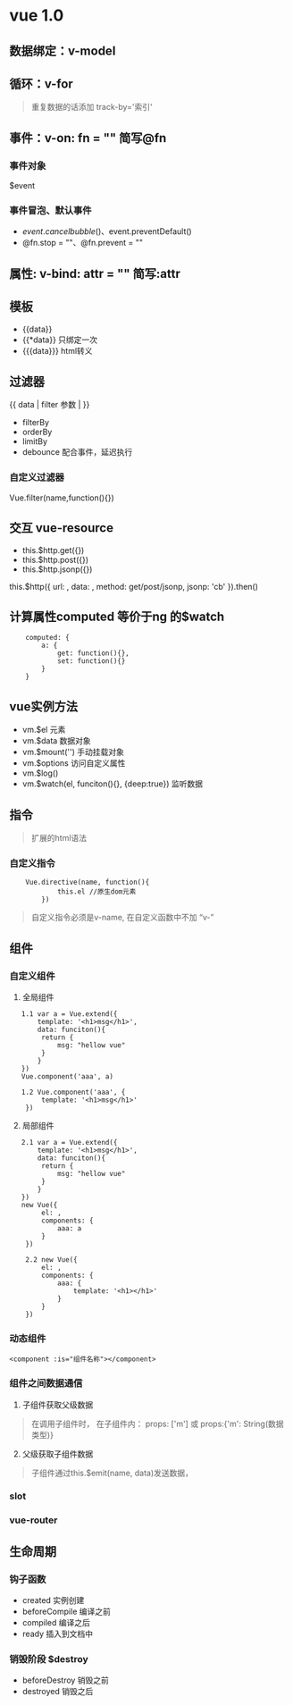 
# vue 1.0

## 数据绑定：v-model

## 循环：v-for
> 重复数据的话添加 track-by='索引'

## 事件：v-on: fn = "" 简写@fn

### 事件对象
$event

### 事件冒泡、默认事件
* $event.cancelbubble()、$event.preventDefault()
* @fn.stop = ""、@fn.prevent = ""


## 属性: v-bind: attr = "" 简写:attr

## 模板
* {{data}}
* {{*data}} 只绑定一次
* {{{data}}} html转义

## 过滤器
{{ data | filter 参数 | }}

* filterBy
* orderBy
* limitBy
* debounce 配合事件，延迟执行

### 自定义过滤器
Vue.filter(name,function(){})

## 交互 vue-resource
* this.$http.get({})
* this.$http.post({})
* this.$http.jsonp({})

this.$http({
    url: ,
    data: ,
    method: get/post/jsonp,
    jsonp: 'cb'
}).then()

## 计算属性computed 等价于ng 的$watch

        computed: {
            a: {
                get: function(){},
                set: function(){}
            }
        }

## vue实例方法
* vm.$el 元素
* vm.$data 数据对象
* vm.$mount('') 手动挂载对象
* vm.$options 访问自定义属性
* vm.$log()
* vm.$watch(el, funciton(){}, {deep:true}) 监听数据

## 指令
> 扩展的html语法 

### 自定义指令
        Vue.directive(name, function(){
                this.el //原生dom元素
            })

> 自定义指令必须是v-name, 在自定义函数中不加 “v-”

## 组件
### 自定义组件
1. 全局组件

>
       1.1 var a = Vue.extend({
           template: '<h1>msg</h1>',
           data: funciton(){
            return {
                msg: "hellow vue"
            }
           }
       })  
       Vue.component('aaa', a)

       1.2 Vue.component('aaa', {
            template: '<h1>msg</h1>'
        })


2. 局部组件

>
       2.1 var a = Vue.extend({
           template: '<h1>msg</h1>',
           data: funciton(){
            return {
                msg: "hellow vue"
            }
           }
       })  
       new Vue({
            el: ,
            components: {
                aaa: a
            }
        })

        2.2 new Vue({
            el: ,
            components: {
                aaa: {
                    template: '<h1></h1>'
                }
            }
        })

### 动态组件
    <component :is="组件名称"></component>

### 组件之间数据通信
1. 子组件获取父级数据

> 在调用子组件时，<child :m="数据"></child>
> 在子组件内：
>       props: ['m'] 或 props:{'m': String(数据类型)}

2. 父级获取子组件数据

> 子组件通过this.$emit(name, data)发送数据，

### slot


### vue-router




## 生命周期
### 钩子函数
* created 实例创建
* beforeCompile 编译之前
* compiled 编译之后
* ready 插入到文档中

### 销毁阶段 $destroy
* beforeDestroy 销毁之前
* destroyed 销毁之后


